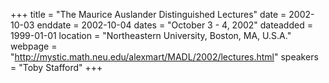 +++
title = "The Maurice Auslander Distinguished Lectures"
date = 2002-10-03
enddate = 2002-10-04
dates = "October 3 - 4, 2002"
dateadded = 1999-01-01
location = "Northeastern University, Boston, MA, U.S.A."
webpage = "http://mystic.math.neu.edu/alexmart/MADL/2002/lectures.html"
speakers = "Toby Stafford"
+++
